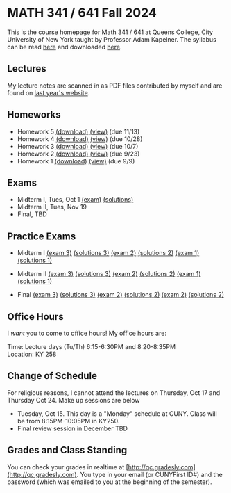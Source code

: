 # MATH 341 / 641 Fall 2024

This is the course homepage for Math 341 / 641 at Queens College, City University of New York taught by Professor Adam Kapelner. The syllabus can be read [here](https://github.com/kapelner/QC_MATH_341_Fall_2024/blob/main/syllabus/syllabus.pdf) and downloaded [here](https://raw.githubusercontent.com/kapelner/QC_MATH_341_Fall_2024/main/syllabus/syllabus.pdf).


## Lectures

My lecture notes are scanned in as PDF files contributed by myself and are found on [last year's website](https://github.com/kapelner/QC_MATH_341_Fall_2023). 


## Homeworks

<!--
* Homework 9 [(download)](https://github.com/kapelner/QC_MATH_341_Fall_2024/blob/main/homeworks/hw09/hw09.pdf?raw=true) [(view)](https://github.com/kapelner/QC_MATH_341_Fall_2024/blob/main/homeworks/hw09/hw09.pdf) (due 12/12)
* Homework 8 [(download)](https://github.com/kapelner/QC_MATH_341_Fall_2024/blob/main/homeworks/hw08/hw08.pdf?raw=true) [(view)](https://github.com/kapelner/QC_MATH_341_Fall_2024/blob/main/homeworks/hw08/hw08.pdf) (due 12/2)
* Homework 7 [(download)](https://github.com/kapelner/QC_MATH_341_Fall_2024/blob/main/homeworks/hw07/hw07.pdf?raw=true) [(view)](https://github.com/kapelner/QC_MATH_341_Fall_2024/blob/main/homeworks/hw07/hw07.pdf) (not officially due)
* Homework 6 [(download)](https://github.com/kapelner/QC_MATH_341_Fall_2024/blob/main/homeworks/hw06/hw06.pdf?raw=true) [(view)](https://github.com/kapelner/QC_MATH_341_Fall_2024/blob/main/homeworks/hw06/hw06.pdf) (due 12/4)-->
* Homework 5 [(download)](https://github.com/kapelner/QC_MATH_341_Fall_2024/blob/main/homeworks/hw05/hw05.pdf?raw=true) [(view)](https://github.com/kapelner/QC_MATH_341_Fall_2024/blob/main/homeworks/hw05/hw05.pdf) (due 11/13)
* Homework 4 [(download)](https://github.com/kapelner/QC_MATH_341_Fall_2024/blob/main/homeworks/hw04/hw04.pdf?raw=true) [(view)](https://github.com/kapelner/QC_MATH_341_Fall_2024/blob/main/homeworks/hw04/hw04.pdf) (due 10/28)
* Homework 3 [(download)](https://github.com/kapelner/QC_MATH_341_Fall_2024/blob/main/homeworks/hw03/hw03.pdf?raw=true) [(view)](https://github.com/kapelner/QC_MATH_341_Fall_2024/blob/main/homeworks/hw03/hw03.pdf) (due 10/7)
* Homework 2 [(download)](https://github.com/kapelner/QC_MATH_341_Fall_2024/blob/main/homeworks/hw02/hw02.pdf?raw=true) [(view)](https://github.com/kapelner/QC_MATH_341_Fall_2024/blob/main/homeworks/hw02/hw02.pdf) (due 9/23)
* Homework 1 [(download)](https://github.com/kapelner/QC_MATH_341_Fall_2024/blob/main/homeworks/hw01/hw01.pdf?raw=true) [(view)](https://github.com/kapelner/QC_MATH_341_Fall_2024/blob/main/homeworks/hw01/hw01.pdf) (due 9/9)


## Exams

* Midterm I, Tues, Oct 1 [(exam)](https://github.com/kapelner/QC_MATH_341_Fall_2024/blob/main/exams/midterm1/midterm1.pdf) [(solutions)](https://github.com/kapelner/QC_MATH_341_Fall_2024/blob/main/exams/midterm1/midterm1_solutions.pdf)
* Midterm II, Tues, Nov 19
* Final, TBD

## Practice Exams

* Midterm I [(exam 3)](https://github.com/kapelner/QC_MATH_341_Fall_2023/blob/main/exams/midterm1/midterm1.pdf) [(solutions 3)](https://github.com/kapelner/QC_MATH_341_Fall_2023/blob/main/exams/midterm1/midterm1_solutions.pdf) [(exam 2)](https://github.com/kapelner/QC_Math_369_Fall_2021/blob/master/exams/midterm1/midterm1.pdf) [(solutions 2)](https://github.com/kapelner/QC_Math_369_Fall_2021/blob/master/exams/midterm1/midterm1_solutions.pdf) [(exam 1)](https://github.com/kapelner/QC_Math_369_Fall_2020/blob/master/exams/midterm1/midterm1.pdf) [(solutions 1)](https://github.com/kapelner/QC_Math_369_Fall_2020/blob/master/exams/midterm1/midterm1_solutions.pdf)

* Midterm II [(exam 3)](https://github.com/kapelner/QC_MATH_341_Fall_2023/blob/main/exams/midterm2/midterm2.pdf) [(solutions 3)](https://github.com/kapelner/QC_MATH_341_Fall_2023/blob/main/exams/midterm2/midterm2_solutions.pdf) [(exam 2)](https://github.com/kapelner/QC_Math_369_Fall_2021/blob/master/exams/midterm2/midterm2.pdf) [(solutions 2)](https://github.com/kapelner/QC_Math_369_Fall_2021/blob/master/exams/midterm2/midterm2_solutions.pdf) [(exam 1)](https://github.com/kapelner/QC_Math_369_Fall_2020/blob/master/exams/midterm2/midterm2.pdf) [(solutions 1)](https://github.com/kapelner/QC_Math_369_Fall_2020/blob/master/exams/midterm2/midterm2_solutions.pdf)

* Final [(exam 3)](https://github.com/kapelner/QC_MATH_341_Fall_2023/blob/main/exams/final/final.pdf) [(solutions 3)](https://github.com/kapelner/QC_MATH_341_Fall_2023/blob/main/exams/final/final_solutions.pdf) [(exam 2)](https://github.com/kapelner/QC_Math_369_Fall_2021/blob/master/exams/final/final.pdf) [(solutions 2)](https://github.com/kapelner/QC_Math_369_Fall_2021/blob/master/exams/final/final_solutions.pdf) [(exam 2)](https://github.com/kapelner/QC_Math_369_Fall_2020/blob/master/exams/final/final.pdf) [(solutions 2)](https://github.com/kapelner/QC_Math_369_Fall_2020/blob/master/exams/final/final_solutions.pdf)


## Office Hours

I *want* you to come to office hours! My office hours are:

Time: Lecture days (Tu/Th) 6:15-6:30PM and 8:20-8:35PM \
Location: KY 258

## Change of Schedule

For religious reasons, I cannot attend the lectures on Thursday, Oct 17 and Thursday Oct 24. Make up sessions are below

* Tuesday, Oct 15. This day is a "Monday" schedule at CUNY. Class will be from 8:15PM-10:05PM in KY250.
* Final review session in December TBD

## Grades and Class Standing

You can check your grades in realtime at [http://qc.gradesly.com](http://qc.gradesly.com). You type in your email (or CUNYFirst ID#) and the password (which was emailed to you at the beginning of the semester).
